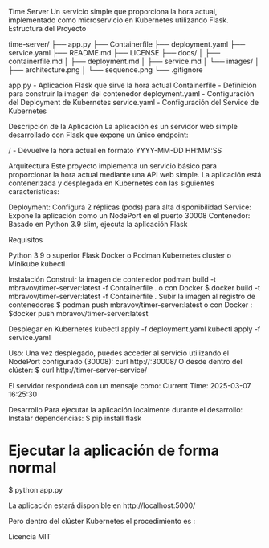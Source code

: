 
Time Server
Un servicio simple que proporciona la hora actual, implementado como microservicio en Kubernetes utilizando Flask.
Estructura del Proyecto

time-server/
├── app.py
├── Containerfile
├── deployment.yaml
├── service.yaml
├── README.md
├── LICENSE
├── docs/
│   ├── containerfile.md
│   ├── deployment.md
│   ├── service.md
│   └── images/
│       ├── architecture.png
│       └── sequence.png
└── .gitignore


app.py - Aplicación Flask que sirve la hora actual
Containerfile - Definición para construir la imagen del contenedor
deployment.yaml - Configuración del Deployment de Kubernetes
service.yaml - Configuración del Service de Kubernetes

Descripción de la Aplicación
La aplicación es un servidor web simple desarrollado con Flask que expone un único endpoint:

/ - Devuelve la hora actual en formato YYYY-MM-DD HH:MM:SS

Arquitectura
Este proyecto implementa un servicio básico para proporcionar la hora actual mediante una API web simple. La aplicación está contenerizada y desplegada en Kubernetes con las siguientes características:

Deployment: Configura 2 réplicas (pods) para alta disponibilidad
Service: Expone la aplicación como un NodePort en el puerto 30008
Contenedor: Basado en Python 3.9 slim, ejecuta la aplicación Flask

Requisitos

Python 3.9 o superior
Flask
Docker o Podman
Kubernetes cluster o Minikube
kubectl

Instalación
Construir la imagen de contenedor
podman build -t mbravov/timer-server:latest -f Containerfile .
o con Docker
$ docker build -t mbravov/timer-server:latest -f Containerfile .
Subir la imagen al registro de contenedores
$ podman push mbravov/timer-server:latest
o con Docker : $docker push mbravov/timer-server:latest

Desplegar en Kubernetes
kubectl apply -f deployment.yaml
kubectl apply -f service.yaml

Uso:
Una vez desplegado, puedes acceder al servicio utilizando el NodePort configurado (30008): curl http://<node-ip>:30008/
O desde dentro del clúster: $ curl http://timer-server-service/

El servidor responderá con un mensaje como:
Current Time: 2025-03-07 16:25:30

Desarrollo
Para ejecutar la aplicación localmente durante el desarrollo:
Instalar dependencias: $ pip install flask

# Ejecutar la aplicación de forma normal
$ python app.py

La aplicación estará disponible en http://localhost:5000/

Pero dentro del clúster Kubernetes el procedimiento es :


Licencia
MIT
